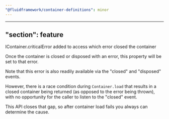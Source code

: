 ```yaml
---
"@fluidframework/container-definitions": minor
---
```

---
"section": feature
---

IContainer.criticalError added to access which error closed the container

Once the container is closed or disposed with an error, this property will be set to that error.

Note that this error is also readily available via the "closed" and "disposed" events.

However, there is a race condition during `Container.load` that results in a closed container being returned (as opposed to the error being thrown),
with no opportunity for the caller to listen to the "closed" event.

This API closes that gap, so after container load fails you always can determine the cause.
